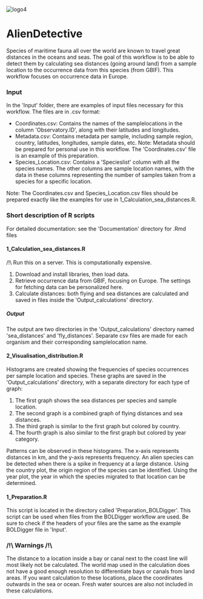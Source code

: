 ![logo4](https://github.com/IrisVP/AlienDetective/assets/151626670/342f0dd9-bca4-40a1-a1fe-8fc9469ef376)

# AlienDetective
Species of maritime fauna all over the world are known to travel great distances in the oceans and seas. The goal of this workflow is to be able to detect them by calculating sea distances (going around land) from a sample location to the occurrence data from this species (from GBIF). This workflow focuses on occurrence data in Europe.

### Input

In the 'Input' folder, there are examples of input files necessary for this workflow. 
The files are in .csv format:
- Coordinates.csv: Contains the names of the samplelocations in the column 'Observatory.ID', along with their latitudes and longitudes. <br />
- Metadata.csv: Contains metadata per sample, including sample region, country, latitudes, longitudes, sample dates, etc. Note: Metadata should be prepared for personal use in this workflow. The 'Coordinates.csv' file is an example of this preparation. <br />
- Species_Location.csv: Contains a 'Specieslist' column with all the species names. The other columns are sample location names, with the data in these columns representing the number of samples taken from a species for a specific location.<br />

Note: The Coordinates.csv and Species_Location.csv files should be prepared exactly like the examples for use in 1_Calculation_sea_distances.R.

### Short description of R scripts

For detailed documentation: see the 'Documentation' directory for .Rmd files

#### 1_Calculation_sea_distances.R
/!\ Run this on a server. This is computationally expensive. <br />

1. Download and install libraries, then load data.
2. Retrieve occurrence data from GBIF, focusing on Europe. The settings for fetching data can be personalized here.
3. Calculate distances: both flying and sea distances are calculated and saved in files inside the 'Output_calculations' directory.

##### Output
The output are two directories in the 'Output_calculations' directory named 'sea_distances' and 'fly_distances'. Separate csv files are made for each organism and their corresponding samplelocation name.

#### 2_Visualisation_distribution.R

Histograms are created showing the frequencies of species occurrences per sample location and species. These graphs are saved in the 'Output_calculations' directory, with a separate directory for each type of graph:

1. The first graph shows the sea distances per species and sample location.
2. The second graph is a combined graph of flying distances and sea distances.
3. The third graph is similar to the first graph but colored by country.
4. The fourth graph is also similar to the first graph but colored by year category.

Patterns can be observed in these histograms. The x-axis represents distances in km, and the y-axis represents frequency. An alien species can be detected when there is a spike in frequency at a large distance. Using the country plot, the origin region of the species can be identified. Using the year plot, the year in which the species migrated to that location can be determined.

#### 1_Preparation.R

This script is located in the directory called 'Preparation_BOLDigger'. This script can be used when files from the BOLDigger workflow are used. Be sure to check if the headers of your files are the same as the example BOLDigger file in 'Input'. 

### /!\ Warnings /!\

The distance to a location inside a bay or canal next to the coast line will most likely not be calculated. The world map used in the calculation does not have a good enough resolution to differentiate bays or canals from land areas. If you want calculation to these locations, place the coordinates outwards in the sea or ocean. Fresh water sources are also not included in these calculations.
